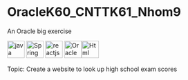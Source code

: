# OracleK60_CNTTK61_Nhom9
An Oracle big exercise</br>

<img src="https://www.vectorlogo.zone/logos/java/java-icon.svg" alt="java" width="40" height="40"/> <img src="https://www.vectorlogo.zone/logos/springio/springio-ar21.svg" alt="Spring" width="40" height="40"/> <img src="https://www.vectorlogo.zone/logos/reactjs/reactjs-ar21.svg" alt="reactjs" width="40" height="40"/> <img src="https://www.vectorlogo.zone/logos/oracle/oracle-ar21.svg" alt="Oracle" width="40" height="40"/><img src="https://www.vectorlogo.zone/logos/java/java-icon.svg" alt="Html" width="40" height="40"/>

Topic: Create a website to look up high school exam scores
